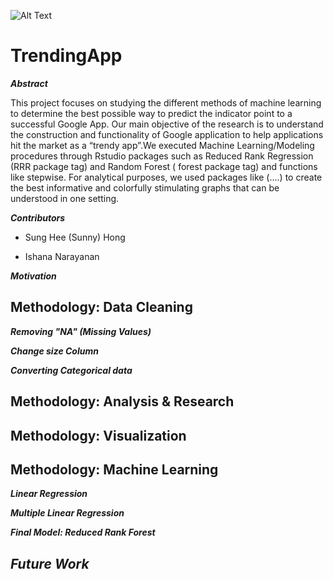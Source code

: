 



![Alt Text](https://thumbs.gfycat.com/UntimelyFrankFattaileddunnart-small.gif)
# TrendingApp #



_**Abstract**_

This project focuses on studying the different methods of machine learning to determine the best possible way to predict the indicator point to a successful Google App. Our main objective of the research is to understand the construction and functionality of Google application to help applications hit the market as a “trendy app”.We executed Machine Learning/Modeling procedures through Rstudio packages such as Reduced Rank Regression (RRR package tag) and Random Forest ( forest package tag) and functions like stepwise. For analytical purposes, we used packages like (....) to create the best informative and colorfully stimulating graphs that can be understood in one setting. 


***Contributors***

*  Sung Hee (Sunny) Hong
 
* Ishana Narayanan


***Motivation***


## Methodology: Data Cleaning ##

***Removing "NA" (Missing Values)***

***Change size Column***

***Converting Categorical data***



## Methodology: Analysis & Research ##


## Methodology: Visualization ##

## Methodology: Machine Learning ##

***Linear Regression***

***Multiple Linear Regression***

***Final Model: Reduced Rank Forest***


## *Future Work* ##

